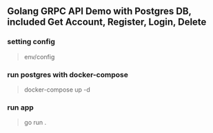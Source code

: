 ## Golang GRPC API Demo with Postgres DB, included Get Account, Register, Login, Delete

### setting config
> env/config

### run postgres with docker-compose
> docker-compose up -d

### run app
> go run .